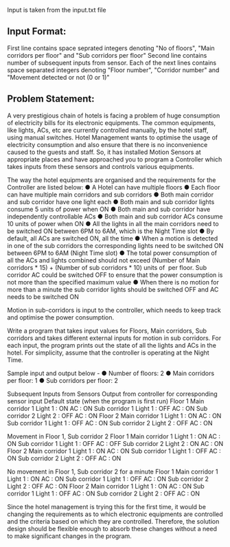 ﻿
Input is taken from the input.txt file

Input Format:
-------------
First line contains space seprated integers denoting "No of floors", "Main corridors per floor" and "Sub corridors per floor"
Second line contains number of subsequent inputs from sensor. 
Each of the next lines contains space separated integers denoting "Floor number", "Corridor number" and "Movement detected or not (0 or 1)"


Problem Statement:
------------------
A very prestigious chain of hotels is facing a problem of huge consumption of electricity bills for its electronic equipments. 
The common equipments, like lights, ACs, etc are currently controlled manually, by the hotel staff, using manual switches. 
Hotel Management wants to optimise the usage of electricity consumption and also ensure that there is no inconvenience caused to the guests and staff. 
So, it has installed Motion Sensors at appropriate places and have approached you to program a Controller which takes inputs from these sensors and controls various equipments. 
 
The way the hotel equipments are organised and the requirements for the Controller are listed below: 
● A Hotel can have multiple floors ● Each floor can have multiple main corridors and sub corridors 
● Both main corridor and sub corridor have one light each ● Both main and sub corridor lights consume 5 units of power when ON 
● Both main and sub corridor have independently controllable ACs ● Both main and sub corridor ACs consume 10 units of power when ON 
● All the lights in all the main corridors need to be switched ON between 6PM to 6AM, which is the Night Time slot 
● By default, all ACs are switched ON, all the time 
● When a motion is detected in one of the sub corridors the corresponding lights need to be switched ON between 6PM to 6AM (Night Time slot) 
● The total power consumption of all the ACs and lights combined should not exceed (Number of Main corridors * 15) + (Number of sub corridors * 10) units of
​ per floor. Sub corridor AC could be switched OFF to ensure that the power consumption is not more than the specified maximum value 
● When there is no motion for more than a minute the sub corridor lights should be switched OFF and AC needs to be switched ON 
 
Motion in sub-corridors is input to the controller, which needs to keep track and optimise the power consumption. 
 
Write a program that takes input values for Floors, Main corridors, Sub corridors and takes  different external inputs for motion in sub corridors. 
For each input, the program prints out the state of all the lights and ACs in the hotel. For simplicity, assume that the controller is operating at the Night Time.    

Sample input and output below - 
● Number of floors: 2 
● Main corridors per floor: 1 
● Sub corridors per floor: 2 
 
Subsequent Inputs from Sensors 
Output from controller for corresponding sensor input 
Default state (when the program is first run) 
Floor 1
Main corridor 1 Light 1 : ON AC : ON 
Sub corridor 1 Light 1 : OFF AC : ON 
Sub corridor 2 Light 2 : OFF AC : ON 
Floor 2 
Main corridor 1 Light 1 : ON AC : ON 
Sub corridor 1 Light 1 : OFF AC : ON 
Sub corridor 2 Light 2 : OFF AC : ON 

Movement in Floor 1, Sub corridor 2 
Floor 1 
Main corridor 1 Light 1 : ON AC : ON 
Sub corridor 1 Light 1 : OFF AC : ​OFF 
Sub corridor 2 Light 2 :​ ON​ AC : ON 
Floor 2 
Main corridor 1 Light 1 : ON AC : ON 
Sub corridor 1 Light 1 : OFF AC : ON 
Sub corridor 2 Light 2 : OFF AC : ON 

No movement in Floor 1, Sub corridor 2 for a minute 
Floor 1 
Main corridor 1 Light 1 : ON AC : ON 
Sub corridor 1 Light 1 : OFF AC : ​ON 
Sub corridor 2 Light 2 :​ OFF​ AC : ON 
Floor 2 
Main corridor 1 Light 1 : ON AC : ON 
Sub corridor 1 Light 1 : OFF AC : ON 
Sub corridor 2 Light 2 : OFF AC : ON 
 
Since the hotel management is trying this for the first time, it would be changing the requirements as to ​which electronic equipments are controlled and the ​criteria based on which they are controlled. 
Therefore, the solution design should be flexible enough to absorb these changes without a need to make significant changes in the program.
